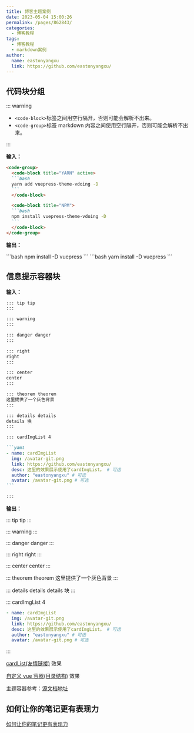 ```yaml
---
title: 博客主题案例
date: 2023-05-04 15:00:26
permalink: /pages/862843/
categories:
  - 博客教程
tags:
  - 博客教程
  - markdown案例
author:
  name: eastonyangxu
  link: https://github.com/eastonyangxu/
---
```


## 代码块分组

::: warning

- `<code-block>`标签之间用空行隔开，否则可能会解析不出来。
- `<code-group>`标签 markdown 内容之间使用空行隔开，否则可能会解析不出来。

:::

**输入：**

````md
<code-group>
  <code-block title="YARN" active>
  ```bash
  yarn add vuepress-theme-vdoing -D
  ```
  </code-block>

  <code-block title="NPM">
  ```bash
  npm install vuepress-theme-vdoing -D
  ```
  </code-block>
</code-group>
````

**输出：**

<code-group>
  <code-block title="npm" active>
```bash
npm install -D vuepress
```
  </code-block>

  <code-block title="yarn">
```bash
yarn install -D vuepress
```
  </code-block>
</code-group>

## 信息提示容器块

**输入：**

````md
::: tip tip
:::

::: warning
:::

::: danger danger
:::

::: right
right
:::

::: center
center
:::

::: theorem theorem
这里提供了一个灰色背景
:::

::: details details
details 块
:::

::: cardImgList 4

```yaml
- name: cardImgList
  img: /avatar-git.png
  link: https://github.com/eastonyangxu/
  desc: 这里的效果展示使用了cardImgList。 # 可选
  author: "eastonyangxu" # 可选
  avatar: /avatar-git.png # 可选
```

:::
````

**输出：**

::: tip tip
:::

::: warning
:::

::: danger danger
:::

::: right
right
:::

::: center
center
:::

::: theorem theorem
这里提供了一个灰色背景
:::

::: details details
details 块
:::

::: cardImgList 4

```yaml
- name: cardImgList
  img: /avatar-git.png
  link: https://github.com/eastonyangxu/
  desc: 这里的效果展示使用了cardImgList。 # 可选
  author: "eastonyangxu" # 可选
  avatar: /avatar-git.png # 可选
```

:::

[cardList(友情链接)](/friends/) 效果

[自定义 vue 容器(目录结构)](/pages/433a6c/#目录结构) 效果

<blockquote1>主题容器参考：[源文档地址](https://doc.xugaoyi.com/pages/d0d7eb/)</blockquote1>

## 如何让你的笔记更有表现力

<blockquote1>[如何让你的笔记更有表现力](https://doc.xugaoyi.com/pages/dd027d/)</blockquote1>
